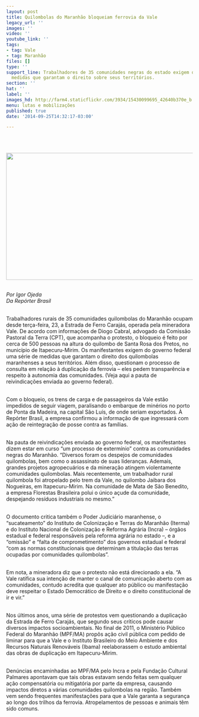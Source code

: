 ```yaml
---
layout: post
title: Quilombolas do Maranhão bloqueiam ferrovia da Vale
legacy_url: ''
images: ''
video: ''
youtube_link: ''
tags:
- tag: Vale
- tag: Maranhão
files: []
type: ''
support_line: Trabalhadores de 35 comunidades negras do estado exigem do governo federal
  medidas que garantam o direito sobre seus territórios.
section: ''
hat: ''
label: ''
images_hd: http://farm4.staticflickr.com/3934/15430099695_42640b370e_b.jpg
menu: lutas e mobilizações
published: true
date: '2014-09-25T14:32:17-03:00'

---
```

<p><br />
&nbsp;</p>

<p><img alt="" height="343" src="http://farm4.staticflickr.com/3934/15430099695_42640b370e_b.jpg" width="580" /></p>

<p><br />
<em>Por Igor Ojeda<br />
Da Rep&oacute;rter Brasil</em></p>

<p><br />
Trabalhadores rurais de 35 comunidades quilombolas do Maranh&atilde;o ocupam desde ter&ccedil;a-feira, 23, a Estrada de Ferro Caraj&aacute;s, operada pela mineradora Vale. De acordo com informa&ccedil;&otilde;es de Diogo Cabral, advogado da Comiss&atilde;o Pastoral da Terra (CPT), que acompanha o protesto, o bloqueio &eacute; feito por cerca de 500 pessoas na altura do quilombo de Santa Rosa dos Pretos, no munic&iacute;pio de Itapecuru-Mirim. Os manifestantes exigem do governo federal uma s&eacute;rie de medidas que garantam o direito dos quilombolas maranhenses a seus territ&oacute;rios. Al&eacute;m disso, questionam o processo de consulta em rela&ccedil;&atilde;o &agrave; duplica&ccedil;&atilde;o da ferrovia &ndash; eles pedem transpar&ecirc;ncia e respeito &agrave; autonomia das comunidades. (Veja aqui a pauta de reivindica&ccedil;&otilde;es enviada ao governo federal).</p>

<p><br />
Com o bloqueio, os trens de carga e de passageiros da Vale est&atilde;o impedidos de seguir viagem, paralisando o embarque de min&eacute;rios no porto de Ponta da Madeira, na capital S&atilde;o Lu&iacute;s, de onde seriam exportados. &Agrave; Rep&oacute;rter Brasil, a empresa confirmou a informa&ccedil;&atilde;o de que ingressar&aacute; com a&ccedil;&atilde;o de reintegra&ccedil;&atilde;o de posse contra as fam&iacute;lias.</p>

<p><br />
Na pauta de reivindica&ccedil;&otilde;es enviada ao governo federal, os manifestantes dizem estar em curso &ldquo;um processo de exterm&iacute;nio&rdquo; contra as comunidades negras do Maranh&atilde;o. &ldquo;Diversos foram os despejos de comunidades quilombolas, bem como o assassinato de suas lideran&ccedil;as. Ademais, grandes projetos agropecu&aacute;rios e da minera&ccedil;&atilde;o atingem violentamente comunidades quilombolas. Mais recentemente, um trabalhador rural quilombola foi atropelado pelo trem da Vale, no quilombo Jaibara dos Nogueiras, em Itapecuru-Mirim. Na comunidade de Mata de S&atilde;o Benedito, a empresa Florestas Brasileira polui o &uacute;nico a&ccedil;ude da comunidade, despejando res&iacute;duos industriais no mesmo.&rdquo;</p>

<p><br />
O documento critica tamb&eacute;m o Poder Judici&aacute;rio maranhense, o &ldquo;sucateamento&rdquo; do Instituto de Coloniza&ccedil;&atilde;o e Terras do Maranh&atilde;o (Iterma) e do Instituto Nacional de Coloniza&ccedil;&atilde;o e Reforma Agr&aacute;ria (Incra) &ndash; &oacute;rg&atilde;os estadual e federal respons&aacute;veis pela reforma agr&aacute;ria no estado &ndash;, e a &ldquo;omiss&atilde;o&rdquo; e &ldquo;falta de comprometimento&rdquo; dos governos estadual e federal &ldquo;com as normas constitucionais que determinam a titula&ccedil;&atilde;o das terras ocupadas por comunidades quilombolas&rdquo;.</p>

<p><br />
Em nota, a mineradora diz que o protesto n&atilde;o est&aacute; direcionado a ela. &ldquo;A Vale ratifica sua inten&ccedil;&atilde;o de manter o canal de comunica&ccedil;&atilde;o aberto com as comunidades, contudo acredita que qualquer ato p&uacute;blico ou manifesta&ccedil;&atilde;o deve respeitar o Estado Democr&aacute;tico de Direito e o direito constitucional de ir e vir.&rdquo;</p>

<p><br />
Nos &uacute;ltimos anos, uma s&eacute;rie de protestos vem questionando a duplica&ccedil;&atilde;o da Estrada de Ferro Caraj&aacute;s, que segundo seus cr&iacute;ticos pode causar diversos impactos socioambientais. No final de 2011, o Minist&eacute;rio P&uacute;blico Federal do Maranh&atilde;o (MPF/MA) prop&ocirc;s a&ccedil;&atilde;o civil p&uacute;blica com pedido de liminar para que a Vale e o Instituto Brasileiro do Meio Ambiente e dos Recursos Naturais Renov&aacute;veis (Ibama) reelaborassem o estudo ambiental das obras de duplica&ccedil;&atilde;o em Itapecuru-Mirim.</p>

<p><br />
Den&uacute;ncias encaminhadas ao MPF/MA pelo Incra e pela Funda&ccedil;&atilde;o Cultural Palmares apontavam que tais obras estavam sendo feitas sem qualquer a&ccedil;&atilde;o compensat&oacute;ria ou mitigat&oacute;ria por parte da empresa, causando impactos diretos a v&aacute;rias comunidades quilombolas na regi&atilde;o. Tamb&eacute;m vem sendo frequentes manifesta&ccedil;&otilde;es para que a Vale garanta a seguran&ccedil;a ao longo dos trilhos da ferrovia. Atropelamentos de pessoas e animais t&ecirc;m sido comuns.</p>
